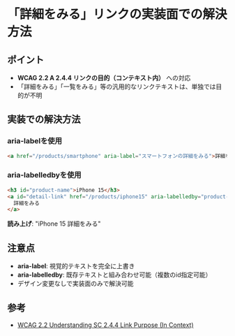 # 「詳細をみる」リンクの実装面での解決方法

## ポイント

- **WCAG 2.2 A 2.4.4 リンクの目的（コンテキスト内）** への対応
- 「詳細をみる」「一覧をみる」等の汎用的なリンクテキストは、単独では目的が不明

## 実装での解決方法

### aria-labelを使用
```html
<a href="/products/smartphone" aria-label="スマートフォンの詳細をみる">詳細をみる</a>
```

### aria-labelledbyを使用
```html
<h3 id="product-name">iPhone 15</h3>
<a id="detail-link" href="/products/iphone15" aria-labelledby="product-name detail-link">
  詳細をみる
</a>
```
**読み上げ**: "iPhone 15 詳細をみる"

## 注意点

- **aria-label**: 視覚的テキストを完全に上書き
- **aria-labelledby**: 既存テキストと組み合わせ可能（複数のid指定可能）
- デザイン変更なしで実装面のみで解決可能

## 参考
- [WCAG 2.2 Understanding SC 2.4.4 Link Purpose (In Context)](https://www.w3.org/WAI/WCAG22/Understanding/link-purpose-in-context.html)